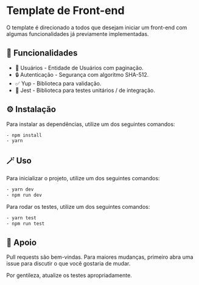 # Template de Front-end

O template é direcionado a todos que desejam iniciar um front-end com algumas funcionalidades já previamente implementadas.

## 🚀 Funcionalidades

- 👥 Usuários - Entidade de Usuários com paginação.
- 🔒 Autenticação - Segurança com algoritmo SHA-512.
- ✅ Yup - Biblioteca para validação.
- 🧪 Jest - Biblioteca para testes unitários / de integração.

## ⚙️ Instalação

Para instalar as dependências, utilize um dos seguintes comandos:

```bash
- npm install
- yarn
```

## 🪄 Uso

Para inicializar o projeto, utilize um dos seguintes comandos:

```bash
- yarn dev
- npm run dev
```

Para rodar os testes, utilize um dos seguintes comandos:

```bash
- yarn test
- npm run test
```

## 🤝 Apoio

Pull requests são bem-vindas. Para maiores mudanças, primeiro abra uma issue para discutir o que você gostaria de mudar.

Por gentileza, atualize os testes apropriadamente.
